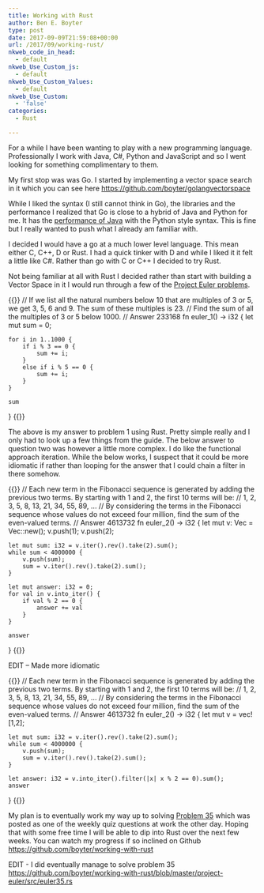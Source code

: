 ```yaml
---
title: Working with Rust
author: Ben E. Boyter
type: post
date: 2017-09-09T21:59:08+00:00
url: /2017/09/working-rust/
nkweb_code_in_head:
  - default
nkweb_Use_Custom_js:
  - default
nkweb_Use_Custom_Values:
  - default
nkweb_Use_Custom:
  - 'false'
categories:
  - Rust

---
```

For a while I have been wanting to play with a new programming language. Professionally I work with Java, C#, Python and JavaScript and so I went looking for something complimentary to them.

My first stop was was Go. I started by implementing a vector space search in it which you can see here <https://github.com/boyter/golangvectorspace>

While I liked the syntax (I still cannot think in Go), the libraries and the performance I realized that Go is close to a hybrid of Java and Python for me. It has the [performance of Java][1] with the Python style syntax. This is fine but I really wanted to push what I already am familiar with.

I decided I would have a go at a much lower level language. This mean either C, C++, D or Rust. I had a quick tinker with D and while I liked it it felt a little like C#. Rather than go with C or C++ I decided to try Rust.

Not being familiar at all with Rust I decided rather than start with building a Vector Space in it I would run through a few of the [Project Euler problems][2].

{{<highlight rust>}}
// If we list all the natural numbers below 10 that are multiples of 3 or 5, we get 3, 5, 6 and 9. The sum of these multiples is 23.
// Find the sum of all the multiples of 3 or 5 below 1000.
// Answer 233168
fn euler_1() -> i32 {
	let mut sum = 0;

	for i in 1..1000 {
		if i % 3 == 0 {
			sum += i;
		}
		else if i % 5 == 0 {
			sum += i;
		}
	}

	sum
}
{{</highlight>}}

The above is my answer to problem 1 using Rust. Pretty simple really and I only had to look up a few things from the guide. The below answer to question two was however a little more complex. I do like the functional approach iteration. While the below works, I suspect that it could be more idiomatic if rather than looping for the answer that I could chain a filter in there somehow.

{{<highlight rust>}}
// Each new term in the Fibonacci sequence is generated by adding the previous two terms. By starting with 1 and 2, the first 10 terms will be:
// 1, 2, 3, 5, 8, 13, 21, 34, 55, 89, ...
// By considering the terms in the Fibonacci sequence whose values do not exceed four million, find the sum of the even-valued terms.
// Answer 4613732
fn euler_2() -> i32 {
	let mut v: Vec = Vec::new();
	v.push(1);
	v.push(2);

	let mut sum: i32 = v.iter().rev().take(2).sum();
	while sum < 4000000 {
		v.push(sum);
		sum = v.iter().rev().take(2).sum();
	}

	let mut answer: i32 = 0;
	for val in v.into_iter() {
		if val % 2 == 0 {
			answer += val
		}
	}

	answer
}
{{</highlight>}}

EDIT &#8211; Made more idiomatic

{{<highlight rust>}}
// Each new term in the Fibonacci sequence is generated by adding the previous two terms. By starting with 1 and 2, the first 10 terms will be:
// 1, 2, 3, 5, 8, 13, 21, 34, 55, 89, ...
// By considering the terms in the Fibonacci sequence whose values do not exceed four million, find the sum of the even-valued terms.
// Answer 4613732
fn euler_2() -> i32 {
	let mut v = vec![1,2];

	let mut sum: i32 = v.iter().rev().take(2).sum();
	while sum < 4000000 {
		v.push(sum);
		sum = v.iter().rev().take(2).sum();
	}

	let answer: i32 = v.into_iter().filter(|x| x % 2 == 0).sum();
	answer
}
{{</highlight>}}

My plan is to eventually work my way up to solving [Problem 35][3] which was posted as one of the weekly quiz questions at work the other day. Hoping that with some free time I will be able to dip into Rust over the next few weeks. You can watch my progress if so inclined on Github https://github.com/boyter/working-with-rust

EDIT - I did eventually manage to solve problem 35 https://github.com/boyter/working-with-rust/blob/master/project-euler/src/euler35.rs

 [1]: http://www.boyter.org/2017/03/golang-solution-faster-equivalent-java-solution/
 [2]: https://projecteuler.net/archives
 [3]: https://projecteuler.net/problem=35